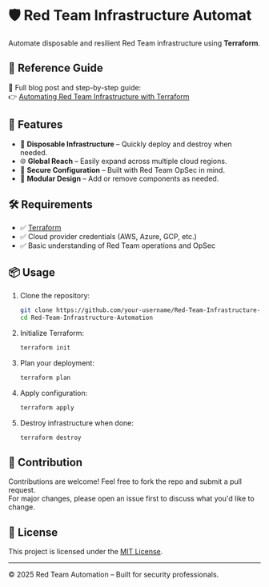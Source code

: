# 🛡️ Red Team Infrastructure Automat

Automate disposable and resilient Red Team infrastructure using **Terraform**.

## 🔗 Reference Guide

📖 Full blog post and step-by-step guide:  
👉 [Automating Red Team Infrastructure with Terraform](https://ired.team/offensive-security/red-team-infrastructure/automating-red-team-infrastructure-with-terraform)

## 🚀 Features

- 🔁 **Disposable Infrastructure** – Quickly deploy and destroy when needed.
- 🌐 **Global Reach** – Easily expand across multiple cloud regions.
- 🔐 **Secure Configuration** – Built with Red Team OpSec in mind.
- 🧩 **Modular Design** – Add or remove components as needed.

## 🛠️ Requirements

- ✅ [Terraform](https://www.terraform.io/)
- ✅ Cloud provider credentials (AWS, Azure, GCP, etc.)
- ✅ Basic understanding of Red Team operations and OpSec

## 📦 Usage

1. Clone the repository:
   ```bash
   git clone https://github.com/your-username/Red-Team-Infrastructure-Automation.git
   cd Red-Team-Infrastructure-Automation
   ```

2. Initialize Terraform:
   ```bash
   terraform init
   ```

3. Plan your deployment:
   ```bash
   terraform plan
   ```

4. Apply configuration:
   ```bash
   terraform apply
   ```

5. Destroy infrastructure when done:
   ```bash
   terraform destroy
   ```



## 🤝 Contribution

Contributions are welcome! Feel free to fork the repo and submit a pull request.  
For major changes, please open an issue first to discuss what you'd like to change.

## 📝 License

This project is licensed under the [MIT License](LICENSE).

---

© 2025 Red Team Automation – Built for security professionals.
